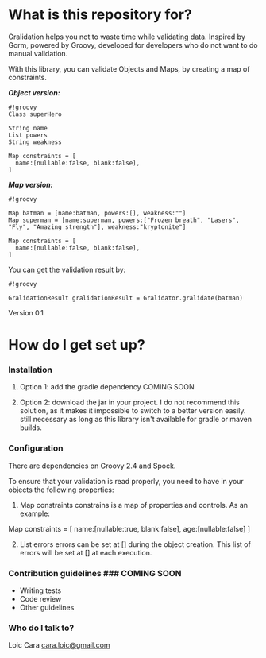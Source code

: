 # What is this repository for? #

Gralidation helps you not to waste time while validating data. Inspired by Gorm, powered by Groovy, developed for developers who do not want to do manual validation. 

With this library, you can validate Objects and Maps, by creating a map of constraints.

***Object version:***
```
#!groovy
Class superHero

String name
List powers
String weakness

Map constraints = [
  name:[nullable:false, blank:false],
]

```
***Map version:***

```
#!groovy

Map batman = [name:batman, powers:[], weakness:""]
Map superman = [name:superman, powers:["Frozen breath", "Lasers", "Fly", "Amazing strength"], weakness:"kryptonite"]

Map constraints = [
  name:[nullable:false, blank:false],
]

```

You can get the validation result by:

```
#!groovy

GralidationResult gralidationResult = Gralidator.gralidate(batman)
```

Version 0.1

# How do I get set up? ##

### Installation ###
1. Option 1: add the gradle dependency
COMING SOON 

2. Option 2: download the jar in your project. I do not recommend this solution, as it makes it impossible to switch to a better version easily. still necessary as long as this library isn't available for gradle or maven builds.

### Configuration ###
There are dependencies on Groovy 2.4 and Spock. 

To ensure that your validation is read properly, you need to have in your objects the following properties:

1. Map constraints
constrains is a map of properties and controls. As an example:

Map constraints = [
  name:[nullable:true, blank:false],
  age:[nullable:false]
]

2. List errors
errors can be set at [] during the object creation. This list of errors will be set at [] at each execution.


### Contribution guidelines ### COMING SOON

* Writing tests
* Code review
* Other guidelines

### Who do I talk to? ###

Loic Cara
cara.loic@gmail.com